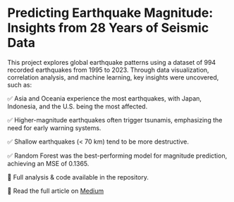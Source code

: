 # Predicting Earthquake Magnitude: Insights from 28 Years of Seismic Data

This project explores global earthquake patterns using a dataset of 994 recorded earthquakes from 1995 to 2023. Through data visualization, correlation analysis, and machine learning, key insights were uncovered, such as:

✅ Asia and Oceania experience the most earthquakes, with Japan, Indonesia, and the U.S. being the most affected.

✅ Higher-magnitude earthquakes often trigger tsunamis, emphasizing the need for early warning systems.

✅ Shallow earthquakes (< 70 km) tend to be more destructive.

✅ Random Forest was the best-performing model for magnitude prediction, achieving an MSE of 0.1365.

📌 Full analysis & code available in the repository.

🔗 Read the full article on [Medium](https://medium.com/@balaj.khalid/predicting-earthquake-magnitude-insights-from-28-years-of-seismic-data-a68a0645061f)
